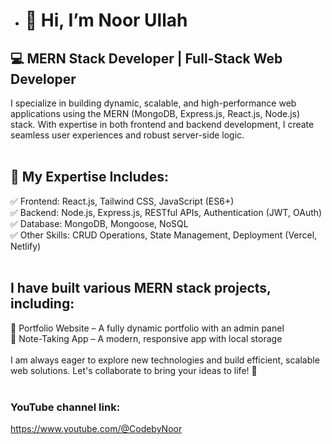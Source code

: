 - # 👋 Hi, I’m Noor Ullah

## 💻 MERN Stack Developer | Full-Stack Web Developer

I specialize in building dynamic, scalable, and high-performance web applications using the MERN (MongoDB, Express.js, React.js, Node.js) stack. With expertise in both frontend and backend development, I create seamless user experiences and robust server-side logic.<br>
<br>
## 🔹 My Expertise Includes:<br>
✅ Frontend: React.js, Tailwind CSS, JavaScript (ES6+) <br>
✅ Backend: Node.js, Express.js, RESTful APIs, Authentication (JWT, OAuth) <br>
✅ Database: MongoDB, Mongoose, NoSQL <br>
✅ Other Skills: CRUD Operations, State Management, Deployment (Vercel, Netlify) <br>
<br>
## I have built various MERN stack projects, including: <br>
🚀 Portfolio Website – A fully dynamic portfolio with an admin panel <br>
🚀 Note-Taking App – A modern, responsive app with local storage <br>
<br>
I am always eager to explore new technologies and build efficient, scalable web solutions. Let's collaborate to bring your ideas to life! 🚀<br>
<br>
### YouTube channel link: 
https://www.youtube.com/@CodebyNoor


